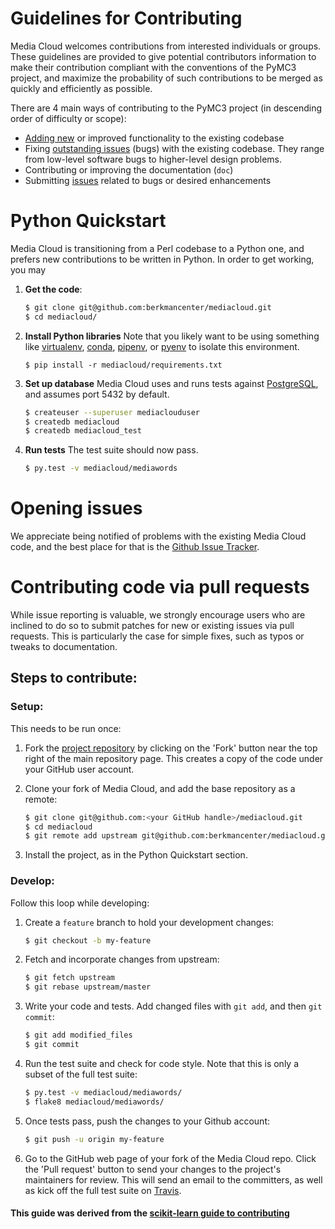 # Guidelines for Contributing

Media Cloud welcomes contributions from interested individuals or groups. These guidelines are provided to give potential contributors information to make their contribution compliant with the conventions of the PyMC3 project, and maximize the probability of such contributions to be merged as quickly and efficiently as possible.

There are 4 main ways of contributing to the PyMC3 project (in descending order of difficulty or scope):

* [Adding new](https://github.com/berkmancenter/mediacloud/pulls) or improved functionality to the existing codebase
* Fixing [outstanding issues](https://github.com/berkmancenter/mediacloud/issues) (bugs) with the existing codebase. They range from low-level software bugs to higher-level design problems.
* Contributing or improving the documentation (`doc`)
* Submitting [issues](https://github.com/berkmancenter/mediacloud/issues) related to bugs or desired enhancements

# Python Quickstart

Media Cloud is transitioning from a Perl codebase to a Python one, and prefers new contributions to be written in Python. In order to get working, you may

1. **Get the code**:

	```bash
	$ git clone git@github.com:berkmancenter/mediacloud.git
	$ cd mediacloud/
	```

2. **Install Python libraries**  Note that you likely want to be using something like [virtualenv](https://virtualenv.pypa.io/en/stable/), [conda](https://conda.io/docs/index.html), [pipenv](https://github.com/pypa/pipenv), or [pyenv](https://github.com/pyenv/pyenv) to isolate this environment.

	```
	$ pip install -r mediacloud/requirements.txt
	```

3. **Set up database** Media Cloud uses and runs tests against [PostgreSQL](https://www.postgresql.org/), and assumes port 5432 by default.

	```bash
	$ createuser --superuser mediaclouduser
	$ createdb mediacloud
	$ createdb mediacloud_test
	```

4. **Run tests** The test suite should now pass.

	```bash
	$ py.test -v mediacloud/mediawords
	```

# Opening issues

We appreciate being notified of problems with the existing Media Cloud code, and the best place for that is the [Github Issue Tracker](https://github.com/berkmancenter/mediacloud/issues).


# Contributing code via pull requests

While issue reporting is valuable, we strongly encourage users who are inclined to do so to submit patches for new or existing issues via pull requests. This is particularly the case for simple fixes, such as typos or tweaks to documentation.

## Steps to contribute:

### Setup: 

This needs to be run once:


1. Fork the [project repository](https://github.com/berkmancenter/mediacloud) by clicking on the 'Fork' button near the top right of the main repository page. This creates a copy of the code under your GitHub user account.

2. Clone your fork of Media Cloud, and add the base repository as a remote:

   ```bash
   $ git clone git@github.com:<your GitHub handle>/mediacloud.git
   $ cd mediacloud
   $ git remote add upstream git@github.com:berkmancenter/mediacloud.git
   ```

3. Install the project, as in the Python Quickstart section.


### Develop: 
Follow this loop while developing:

1. Create a `feature` branch to hold your development changes:

   ```bash
   $ git checkout -b my-feature
   ```

2. Fetch and incorporate changes from upstream:

	```bash
	$ git fetch upstream
	$ git rebase upstream/master
	```

3. Write your code and tests. Add changed files with `git add`, and then `git commit`:

   ```bash
   $ git add modified_files
   $ git commit
   ```

4. Run the test suite and check for code style. Note that this is only a subset of the full test suite:
	
	```bash
	$ py.test -v mediacloud/mediawords/
	$ flake8 mediacloud/mediawords/
	```

5. Once tests pass, push the changes to your Github account:

   ```bash
   $ git push -u origin my-feature
   ```

6. Go to the GitHub web page of your fork of the Media Cloud repo. Click the 'Pull request' button to send your changes to the project's maintainers for review. This will send an email to the committers, as well as kick off the full test suite on [Travis](https://travis-ci.org/berkmancenter/mediacloud).


#### This guide was derived from the [scikit-learn guide to contributing](https://github.com/scikit-learn/scikit-learn/blob/master/CONTRIBUTING.md)
